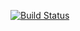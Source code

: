 [![Build Status](https://travis-ci.org/m4rcosazevedo/clean-react.svg?branch=master)](https://travis-ci.org/m4rcosazevedo/clean-react)
